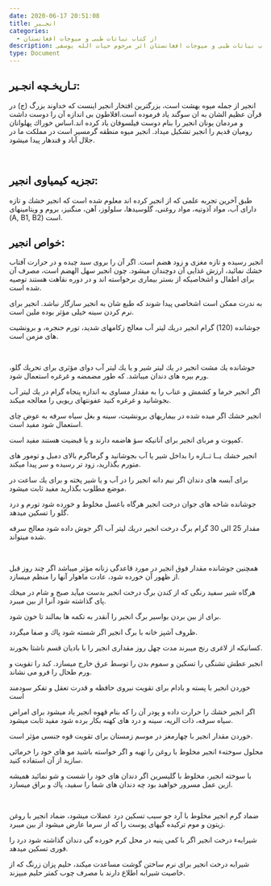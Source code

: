 ```yaml
---
date: 2020-06-17 20:51:08
title: انجـير
categories:
  - از کتاب نباتات طبی و میوجات افغانستان
description: معرفی انجـير از کتاب نباتات طبی و میوجات افغانستان اثر مرحوم حیات الله یوسفی
type: Document
---
```


## تـاريخـچه انجـير:

انجير از جمله ميوه بهشت است، بزرگترين افتخار انجير اينست كه خداوند بزرگ (ج) در قرآن عظيم الشان به ان سوگند ياد فرموده است.افلاطون بی اندازه آن را دوست داشت و مردمان يونان انجير را بنام دوست فيلسوفان ياد كرده اند.اساس خوراك پهلوانان روميان قديم را انجير تشكيل ميداد. انجير ميوه منطقه گرمسير است در مملكت ما در جلال آباد و قندهار پيدا ميشود.

&nbsp;

## تجزيه كيمياوی انجير:

طبق آخرين تجربه علمی كه از انجير كرده اند معلوم شده است كه انجير خشك و تازه دارای آب، مواد آذوتيه، مواد روغنی، گلوسيدها، سلولوز، آهن، منگنيز، بروم و ويتامينهای (A, B1, B2) است.

## خواص انجير:

انجير رسيده و تازه مغزی و زود هضم است. اگر آن را بروی سبد چيده و در حرارت آفتاب خشك نمائید، ارزش غذایی آن دوچندان ميشود. چون انجير سهل الهضم است، مصرف آن برای اطفال و اشخاصيكه از بستر بيماری برخواسته اند و در دوره نقاهت هستند توصيه شده است.

به ندرت ممكن است اشخاصی پيدا شوند كه طبع شان به انجير سازگار نباشد. انجير برای نرم كردن سينه خيلی مؤثر بوده ملين است.

جوشانده (120) گرام انجير دريك ليتر آب معالج زكامهای شديد، تورم حنجره، و برونشيت های مزمن است.

&nbsp;

جوشانده يك مشت انجير در يك ليتر شير و يا يك ليتر آب دوای مؤثری برای تحريك گلو، ورم بيره های دندان ميباشد. كه طور مضمضه و غرغره استعمال شود.

اگر انجير خرما و كشمش و عناب را به مقدار مساوی به اندازه پنجاه گرام در يك ليتر آب بجوشانيد و غرغره كنيد عفونتهای ريویی را معالجه ميكند.

انجير خشك اگر ميده شده در بيماريهای برونشيت، سينه و بغل سياه سرفه به عوض چای استعمال شود مفيد است.

كمپوت و مربای انجير برای آنانيكه سؤ هاضمه دارند و يا قبضيت هستند مفيد است.

انجير خشك يــا تــازه را بداخل شير يا آب بجوشانيد و گرماگرم بالای دمبل و تومور های متورم بگذاريد، زود تر رسيده و سر پيدا ميكند.

برای آبسه های دندان اگر نيم دانه انجير را در آب و يا شير پخته و برای يك ساعت در موضع مطلوب بگذاريد مفيد ثابت ميشود.

جوشانده شاخه های جوان درخت انجير هرگاه باعسل مخلوط و خورده شود تورم و درد گلو را تسكين ميدهد.

مقدار 25 الی 30 گرام برگ درخت انجير دريك ليتر آب اگر جوش داده شود معالج سرفه شده ميتواند.

&nbsp;

همچنين جوشانده مقدار فوق انجير در مورد قاعدگی زنانه مؤثر ميباشد اگر چند روز قبل از ظهور آن خورده شود، عادت ماهوار آنها را منظم ميسازد.

هرگاه شير سفيد رنگی كه از كندن برگ درخت انجير بدست میآيد صبح و شام در ميخك پای گذاشته شود آنرا از بين ميبرد.

برای از بين بردن بواسير برگ انجير را آنقدر به تكمه ها بمالند تا خون شود.

ظروف آشپز خانه با برگ انجير اگر شسته شود پاك و صفا ميگردد.

كسانيكه از لاغری رنج ميبرند مدت چهل روز مقداری انجير را با باديان قسم ناشتا بخورند.

انجير عطش تشنگی را تسكين و سموم بدن را توسط عرق خارج ميسازد. كبد را تقويت و ورم طحال را فرو می نشاند.

خوردن انجير با پسته و بادام برای تقويت نيروی حافظه و قدرت تعقل و تفكر سودمند است

اگر انجير خشك را حرارت داده و پودر آن را كه بنام قهوه انجير ياد ميشود برای امراض سياه سرفه، ذات الريه، سينه و درد های كهنه بكار برده شود مفيد ثابت ميشود.

خوردن مقدار انجير با چهارمغز در موسم زمستان برای تقويت قوه جنسی مؤثر است.

محلول سوختهء انجير مخلوط با روغن را تهيه و اگر خواسته باشيد مو های خود را خرمائی سازيد از آن استفاده كنيد.

با سوخته انجير، مخلوط با گليسرين اگر دندان های خود را شست و شو نمائید هميشه ازين عمل مسرور خواهيد بود چه دندان های شما را سفيد، پاك و براق ميسازد.

&nbsp;

ضماد گرم انجير مخلوط با آرد جو سبب تسكين درد عضلات ميشود، ضماد انجير با روغن زيتون و موم تركيده گيهای پوست را كه از سرما عارض ميشود از بين ميبرد.

شيرابهء درخت انجير اگر با كمی پنبه در محل كرم خورده گی دندان گذاشته شود درد را فوری تسكين ميدهد.

شيرابه درخت انجير برای نرم ساختن گوشت مساعدت ميكند، حليم پزان زرنگ كه از خاصيت شيرابه اطلاع دارند با مصرف چوب كمتر حليم ميپزند.